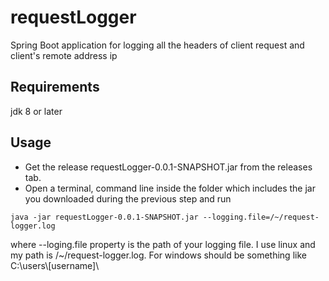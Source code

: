 # requestLogger
Spring Boot application for logging all the headers of client request and client's remote address ip

## Requirements
jdk 8 or later

## Usage
- Get the release requestLogger-0.0.1-SNAPSHOT.jar from the releases tab.
- Open a terminal, command line inside the folder which includes the jar you downloaded during the previous step and run 

`java -jar requestLogger-0.0.1-SNAPSHOT.jar --logging.file=/~/request-logger.log`

where --loging.file property is the path of your logging file. I use linux and my path is /~/request-logger.log.
For windows should be something like C:\users\\[username]\
